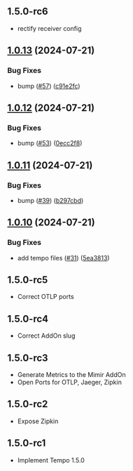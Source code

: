 ## 1.5.0-rc6

- rectify receiver config

## [1.0.13](https://github.com/cedricziel/ha-addons/compare/tempo-1.0.12...tempo-1.0.13) (2024-07-21)


### Bug Fixes

* bump ([#57](https://github.com/cedricziel/ha-addons/issues/57)) ([c91e2fc](https://github.com/cedricziel/ha-addons/commit/c91e2fc864b1c9d18778df65b8a41d245c5199d2))

## [1.0.12](https://github.com/cedricziel/ha-addons/compare/tempo-1.0.11...tempo-1.0.12) (2024-07-21)


### Bug Fixes

* bump ([#53](https://github.com/cedricziel/ha-addons/issues/53)) ([0ecc2f8](https://github.com/cedricziel/ha-addons/commit/0ecc2f8f99f8f01e1c6621516a17a86ed52da499))

## [1.0.11](https://github.com/cedricziel/ha-addons/compare/tempo-1.0.10...tempo-1.0.11) (2024-07-21)


### Bug Fixes

* bump ([#39](https://github.com/cedricziel/ha-addons/issues/39)) ([b297cbd](https://github.com/cedricziel/ha-addons/commit/b297cbdd33f7412e48ef62ed301c5fc9f6007e90))

## [1.0.10](https://github.com/cedricziel/ha-addons/compare/tempo-1.0.9...tempo-1.0.10) (2024-07-21)


### Bug Fixes

* add tempo files ([#31](https://github.com/cedricziel/ha-addons/issues/31)) ([5ea3813](https://github.com/cedricziel/ha-addons/commit/5ea38138da51e45dd299bec220077020b991d7c9))

## 1.5.0-rc5

- Correct OTLP ports

## 1.5.0-rc4

- Correct AddOn slug

## 1.5.0-rc3

- Generate Metrics to the Mimir AddOn
- Open Ports for OTLP, Jaeger, Zipkin

## 1.5.0-rc2

- Expose Zipkin

## 1.5.0-rc1

- Implement Tempo 1.5.0
